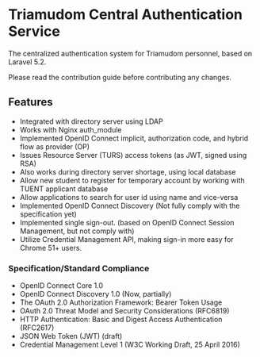 # Triamudom Central Authentication Service

The centralized authentication system for Triamudom personnel, based on Laravel 5.2.

Please read the contribution guide before contributing any changes.

## Features
- Integrated with directory server using LDAP
- Works with Nginx auth_module
- Implemented OpenID Connect implicit, authorization code, and hybrid flow as provider (OP)
- Issues Resource Server (TURS) access tokens (as JWT, signed using RSA)
- Also works during directory server shortage, using local database
- Allow new student to register for temporary account by working with TUENT applicant database
- Allow applications to search for user id using name and vice-versa
- Implemented OpenID Connect Discovery (Not fully comply with the specification yet)
- Implemented single sign-out. (based on OpenID Connect Session Management, but not comply with)
- Utilize Credential Management API, making sign-in more easy for Chrome 51+ users.

### Specification/Standard Compliance
- OpenID Connect Core 1.0
- OpenID Connect Discovery 1.0 (Now, partially)
- The OAuth 2.0 Authorization Framework: Bearer Token Usage
- OAuth 2.0 Threat Model and Security Considerations (RFC6819)
- HTTP Authentication: Basic and Digest Access Authentication (RFC2617)
- JSON Web Token (JWT) (draft)
- Credential Management Level 1 (W3C Working Draft, 25 April 2016)